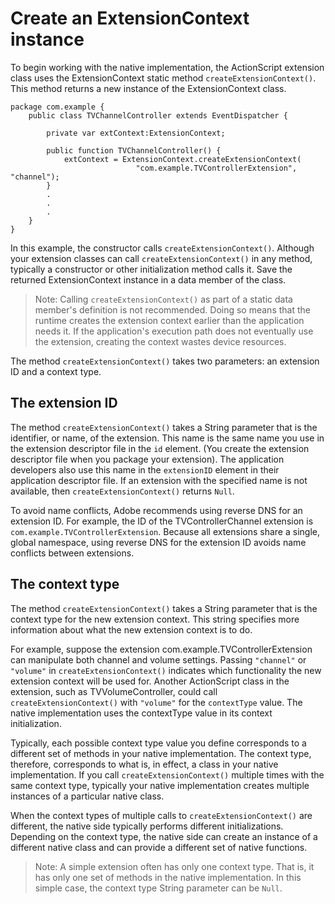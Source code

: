 # Create an ExtensionContext instance

To begin working with the native implementation, the ActionScript extension
class uses the ExtensionContext static method `createExtensionContext()`. This
method returns a new instance of the ExtensionContext class.

    package com.example {
        public class TVChannelController extends EventDispatcher {

            private var extContext:ExtensionContext;

            public function TVChannelController() {
                extContext = ExtensionContext.createExtensionContext(
                                "com.example.TVControllerExtension", "channel");
            }
            .
            .
            .
        }
    }

In this example, the constructor calls `createExtensionContext()`. Although your
extension classes can call `createExtensionContext()` in any method, typically a
constructor or other initialization method calls it. Save the returned
ExtensionContext instance in a data member of the class.

> Note: Calling `createExtensionContext()` as part of a static data member's
> definition is not recommended. Doing so means that the runtime creates the
> extension context earlier than the application needs it. If the application's
> execution path does not eventually use the extension, creating the context
> wastes device resources.

The method `createExtensionContext()` takes two parameters: an extension ID and
a context type.

## The extension ID

The method `createExtensionContext()` takes a String parameter that is the
identifier, or name, of the extension. This name is the same name you use in the
extension descriptor file in the `id` element. (You create the extension
descriptor file when you package your extension). The application developers
also use this name in the `extensionID` element in their application descriptor
file. If an extension with the specified name is not available, then
`createExtensionContext()` returns `Null`.

To avoid name conflicts, Adobe recommends using reverse DNS for an extension ID.
For example, the ID of the TVControllerChannel extension is
`com.example.TVControllerExtension`. Because all extensions share a single,
global namespace, using reverse DNS for the extension ID avoids name conflicts
between extensions.

## The context type

The method `createExtensionContext()` takes a String parameter that is the
context type for the new extension context. This string specifies more
information about what the new extension context is to do.

For example, suppose the extension com.example.TVControllerExtension can
manipulate both channel and volume settings. Passing `"channel"` or `"volume"`
in `createExtensionContext()` indicates which functionality the new extension
context will be used for. Another ActionScript class in the extension, such as
TVVolumeController, could call `createExtensionContext()` with `"volume"` for
the `contextType` value. The native implementation uses the contextType value in
its context initialization.

Typically, each possible context type value you define corresponds to a
different set of methods in your native implementation. The context type,
therefore, corresponds to what is, in effect, a class in your native
implementation. If you call `createExtensionContext()` multiple times with the
same context type, typically your native implementation creates multiple
instances of a particular native class.

When the context types of multiple calls to `createExtensionContext()` are
different, the native side typically performs different initializations.
Depending on the context type, the native side can create an instance of a
different native class and can provide a different set of native functions.

> Note: A simple extension often has only one context type. That is, it has only
> one set of methods in the native implementation. In this simple case, the
> context type String parameter can be `Null`.
